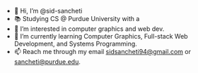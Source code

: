 - 👋 Hi, I’m @sid-sancheti
- 📚 Studying CS @ Purdue University with a 
- 👀 I’m interested in computer graphics and web dev.
- 🌱 I’m currently learning Computer Graphics, Full-stack Web Development, and Systems Programming.
- 📫 Reach me through my email sidsancheti94@gmail.com or sancheti@purdue.edu.

<!---
SiddharthSancheti/SiddharthSancheti is a ✨ special ✨ repository because its `README.md` (this file) appears on your GitHub profile.
You can click the Preview link to take a look at your changes.
--->
